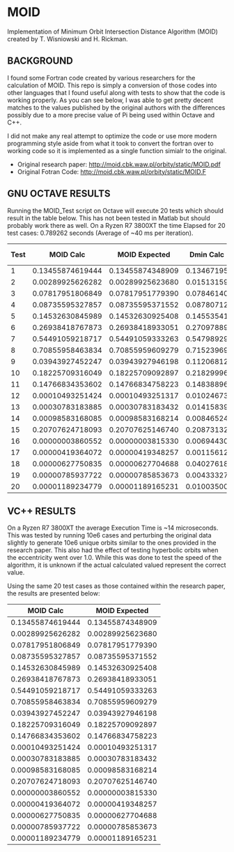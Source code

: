 # MOID
Implementation of Minimum Orbit Intersection Distance Algorithm (MOID) created by T. Wisniowski and H. Rickman.

## BACKGROUND
I found some Fortran code created by various researchers for the calculation of MOID.  This repo is simply a conversion of those codes into other languages that I found useful along with tests to show that the code is working properly.  As you can see below, I was able to get pretty decent matches to the values published by the original authors with the differences possibly due to a more precise value of Pi being used within Octave and C++.

I did not make any real attempt to optimize the code or use more modern programming style aside from what it took to convert the fortran over to working code so it is implemented as a single function simialr to the original.

* Original research paper: http://moid.cbk.waw.pl/orbity/static/MOID.pdf
* Original Fotran Code: http://moid.cbk.waw.pl/orbity/static/MOID.F

## GNU OCTAVE RESULTS
Running the MOID_Test script on Octave will execute 20 tests which should result in the table below.  This has not been tested in Matlab but should probably work there as well.  On a Ryzen R7 3800XT the time Elapsed for 20 test cases: 0.789262 seconds (Average of ~40 ms per iteration).

Test  | MOID Calc | MOID Expected | Dmin Calc | Dmin Expected 
 ------|----------------|-------------------------|------------------|------------------
1 |      0.13455874619444 |       0.13455874348909  |      0.13467195  |    0.13467190
2 |      0.00289925626282 |       0.00289925623680  |      0.01513159   |   0.01513160
3 |      0.07817951806849 |       0.07817951779390  |      0.07846140   |   0.07846140
4 |      0.08735595327857 |       0.08735595371552  |      0.08780712   |   0.08780710
5 |      0.14532630845989 |       0.14532630925408  |      0.14553541  |    0.14553540
6 |      0.26938418767873 |       0.26938418933051  |      0.27097889  |    0.27097890
7 |      0.54491059218717 |       0.54491059333263  |      0.54798929  |    0.54798930
8 |      0.70855958463834 |       0.70855959609279  |      0.71523969  |    0.71523970
9 |      0.03943927452247 |       0.03943927946198  |      0.11206812  |    0.11206820
10|      0.18225709316049 |       0.18225709092897  |      0.21829996  |    0.21830000
11|      0.14766834353602 |       0.14766834758223  |      0.14838896  |    0.14838900
12|      0.00010493251424 |       0.00010493251317  |      0.01024673  |    0.01024670
13|      0.00030783183885 |       0.00030783183432  |      0.01415839  |    0.01415840
14|      0.00098583168085 |       0.00098583168214  |      0.00846524  |    0.00846520
15|      0.20707624718093 |       0.20707625146740  |      0.20873132  |    0.20873130
16 |     0.00000003860552 |       0.00000003815330  |      0.00694430  |    0.00694430
17 |     0.00000419364072 |       0.00000419348257  |      0.00115612  |    0.00115610
18 |     0.00000627750835 |       0.00000627704688  |      0.04027618  |    0.04027620
19 |     0.00000785937722 |       0.00000785853673  |      0.00433327  |    0.00433330
20 |     0.00001189234779 |       0.00001189165231  |      0.01003500  |    0.01003500

## VC++ RESULTS

On a Ryzen R7 3800XT the average Execution Time is ~14 microseconds.  This was tested by running 10e6 cases and perturbing the original data slightly to generate 10e6 unique orbits similar to the ones provided in the research paper.  This also had the effect of testing hyperbolic orbits when the eccentricity went over 1.0.  While this was done to test the speed of the algorithm, it is unknown if the actual calculated valued represent the correct value.

Using the same 20 test cases as those contained within the research paper, the results are presented below:

MOID Calc | MOID Expected |
 ------|---------------
0.13455874619444      |  0.13455874348909
0.00289925626282      |  0.00289925623680
0.07817951806849      |  0.07817951779390
0.08735595327857      |  0.08735595371552
0.14532630845989      |  0.14532630925408
0.26938418767873      |  0.26938418933051
0.54491059218717      |  0.54491059333263
0.70855958463834      |  0.70855959609279
0.03943927452247      |  0.03943927946198
0.18225709316049      |  0.18225709092897
0.14766834353602      |  0.14766834758223
0.00010493251424      |  0.00010493251317
0.00030783183885      |  0.00030783183432
0.00098583168085      |  0.00098583168214
0.20707624718093      |  0.20707625146740
0.00000003860552      |  0.00000003815330
0.00000419364072      |  0.00000419348257
0.00000627750835      |  0.00000627704688
0.00000785937722      |  0.00000785853673
0.00001189234779      |  0.00001189165231


